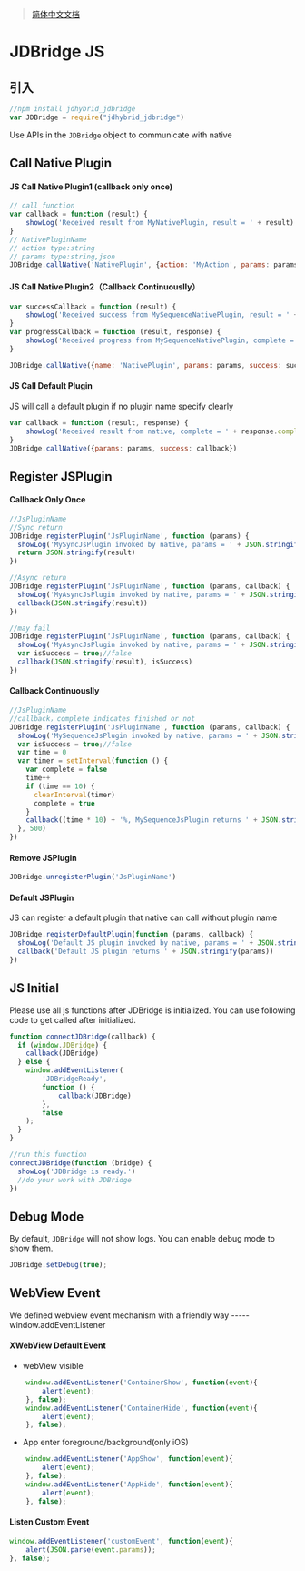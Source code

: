 > [简体中文文档](./README-zh-CN.md)

# JDBridge JS

## 引入

```javascript
//npm install jdhybrid_jdbridge
var JDBridge = require("jdhybrid_jdbridge")
```

Use APIs in the `JDBridge` object to communicate with native

## Call Native Plugin

#### JS Call Native Plugin1 (callback only once)

```javascript
// call function
var callback = function (result) {
	showLog('Received result from MyNativePlugin, result = ' + result)
}
// NativePluginName 
// action type:string
// params type:string,json
JDBridge.callNative('NativePlugin', {action: 'MyAction', params: params, success: callback})
```

#### JS Call Native Plugin2（Callback Continuouslly）

```javascript
var successCallback = function (result) {
	showLog('Received success from MySequenceNativePlugin, result = ' + result)
}
var progressCallback = function (result, response) {
	showLog('Received progress from MySequenceNativePlugin, complete = ' + response.complete + ', msg = ' + response.msg + ', result = ' + result)
}

JDBridge.callNative({name: 'NativePlugin', params: params, success: successCallback, progress: progressCallback})
```

#### JS Call Default Plugin

JS will call a default plugin if no plugin name specify clearly

```javascript
var callback = function (result, response) {
	showLog('Received result from native, complete = ' + response.complete + ', msg = ' + response.msg + ', result = ' + result)
}
JDBridge.callNative({params: params, success: callback})
```



## Register JSPlugin

#### Callback Only Once

```javascript
//JsPluginName
//Sync return
JDBridge.registerPlugin('JsPluginName', function (params) {
  showLog('MySyncJsPlugin invoked by native, params = ' + JSON.stringify(params))
  return JSON.stringify(result)
})

//Async return
JDBridge.registerPlugin('JsPluginName', function (params, callback) {
  showLog('MyAsyncJsPlugin invoked by native, params = ' + JSON.stringify(params))
  callback(JSON.stringify(result))
})

//may fail
JDBridge.registerPlugin('JsPluginName', function (params, callback) {
  showLog('MyAsyncJsPlugin invoked by native, params = ' + JSON.stringify(params))
  var isSuccess = true;//false
  callback(JSON.stringify(result), isSuccess)
})
```

#### Callback Continuouslly

```javascript
//JsPluginName
//callback，complete indicates finished or not
JDBridge.registerPlugin('JsPluginName', function (params, callback) {
  showLog('MySequenceJsPlugin invoked by native, params = ' + JSON.stringify(params))
  var isSuccess = true;//false
  var time = 0
  var timer = setInterval(function () {
    var complete = false
    time++
    if (time == 10) {
      clearInterval(timer)
      complete = true
    }
    callback((time * 10) + '%, MySequenceJsPlugin returns ' + JSON.stringify(result), isSuccess, complete)
  }, 500)
})
```

#### Remove JSPlugin

```javascript
JDBridge.unregisterPlugin('JsPluginName')
```



#### Default JSPlugin

JS can register a default plugin that native can call without plugin name

```javascript
JDBridge.registerDefaultPlugin(function (params, callback) {
  showLog('Default JS plugin invoked by native, params = ' + JSON.stringify(params))
  callback('Default JS plugin returns ' + JSON.stringify(params))
})
```



## JS Initial

Please use all js functions after JDBridge is initialized. You can use following code to get called after initialized.

```javascript
function connectJDBridge(callback) {
  if (window.JDBridge) {
  	callback(JDBridge)
  } else {
  	window.addEventListener(
  		'JDBridgeReady',
  		function () {
  			callback(JDBridge)
  		},
  		false
  	);
  }
}

//run this function
connectJDBridge(function (bridge) {
  showLog('JDBridge is ready.')
  //do your work with JDBridge
})
```

## Debug Mode

By default, `JDBridge` will not show logs. You can enable debug mode to show them.

```javascript
JDBridge.setDebug(true);
```

## WebView Event

We defined webview event mechanism with a friendly way ----- window.addEventListener

#### XWebView Default Event

* webView visible

```javascript
    window.addEventListener('ContainerShow', function(event){
        alert(event);
    }, false);
    window.addEventListener('ContainerHide', function(event){
        alert(event);
    }, false);
```

* App enter foreground/background(only iOS)

```javascript
    window.addEventListener('AppShow', function(event){
        alert(event);
    }, false);
    window.addEventListener('AppHide', function(event){
        alert(event);
    }, false);
```

#### Listen Custom Event

```javascript
window.addEventListener('customEvent', function(event){
	alert(JSON.parse(event.params));
}, false);
```
